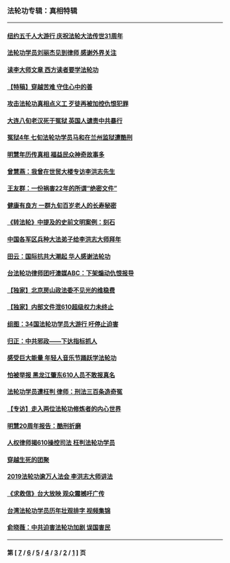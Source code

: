 ### 法轮功专辑：真相特辑
---
#### [纽约五千人大游行 庆祝法轮大法传世31周年](../../pages/nf4389/n13995110.md?08230430) 
#### [法轮功学员刘丽杰见到律师 感谢外界关注](../../pages/nf4389/n13927012.md?08230430) 
#### [读李大师文章 西方读者要学法轮功](../../pages/nf4389/n13925142.md?08230430) 
#### [【特稿】穿越苦难 守住心中的善](../../pages/nf4389/n13784979.md?08230430) 
#### [攻击法轮功真相点义工 歹徒再被加控仇恨犯罪](../../pages/nf4389/n13601019.md?08230430) 
#### [大连八旬老汉死于冤狱 英国人谴责中共暴行](../../pages/nf4389/n13480118.md?08230430) 
#### [冤狱4年 七旬法轮功学员马和在兰州监狱遭酷刑](../../pages/nf4389/n13304688.md?08230430) 
#### [明慧年历传真相 福益民众神奇故事多](../../pages/nf4389/n13294545.md?08230430) 
#### [曾慧燕：我曾在世贸大楼专访李洪志先生](../../pages/nf4389/n12898729.md?08230430) 
#### [王友群：一份祸害22年的所谓“绝密文件”](../../pages/nf4389/n12871750.md?08230430) 
#### [健康有良方 一群九旬百岁老人的长寿秘密](../../pages/nf4389/n12847475.md?08230430) 
#### [《转法轮》中提及的史前文明案例：刻石](../../pages/nf4389/n12758577.md?08230430) 
#### [中国各军区兵种大法弟子给李洪志大师拜年](../../pages/nf4389/n12750047.md?08230430) 
#### [田云：国际抗共大潮起 华人感谢法轮功](../../pages/nf4389/n12357708.md?08230430) 
#### [台法轮功律师团吁澳媒ABC：下架煽动仇恨报导](../../pages/nf4389/n12279917.md?08230430) 
#### [【独家】北京房山政法委不见光的维稳费](../../pages/nf4389/n12031979.md?08230430) 
#### [【独家】内部文件泄610超级权力未终止](../../pages/nf4389/n12023895.md?08230430) 
#### [组图：34国法轮功学员大游行 吁停止迫害](../../pages/nf4389/n11492658.md?08230430) 
#### [归正：中共邪政——下达指标抓人](../../pages/nf4389/n11474770.md?08230430) 
#### [感受巨大能量 年轻人音乐节踊跃学法轮功](../../pages/nf4389/n11441981.md?08230430) 
#### [怕被举报 黑龙江肇东610人员不敢报真名](../../pages/nf4389/n11436499.md?08230430) 
#### [法轮功学员遭枉判 律师：刑法三百条造奇冤](../../pages/nf4389/n11433943.md?08230430) 
#### [【专访】走入两位法轮功修炼者的内心世界](../../pages/nf4389/n11415623.md?08230430) 
#### [明慧20周年报告：酷刑折磨](../../pages/nf4389/n11387954.md?08230430) 
#### [人权律师揭610操控司法 枉判法轮功学员](../../pages/nf4389/n11313370.md?08230430) 
#### [穿越生死的团聚](../../pages/nf4389/n11258922.md?08230430) 
#### [2019法轮功逾万人法会 李洪志大师讲法](../../pages/nf4389/n11265303.md?08230430) 
#### [《求救信》台大放映 观众震撼吁广传](../../pages/nf4389/n10922251.md?08230430) 
#### [台湾法轮功学员历年壮观排字 视频集锦](../../pages/nf4389/n10878789.md?08230430) 
#### [俞晓薇：中共迫害法轮功加剧 误国害民](../../pages/nf4389/n10859260.md?08230430) 

---
#### 第 [ [7](./7.md?08230430) / [6](./6.md?08230430) / [5](./5.md?08230430) / [4](./4.md?08230430) / [3](./3.md?08230430) / [2](./2.md?08230430) / [1](./1.md?08230430) ] 页
